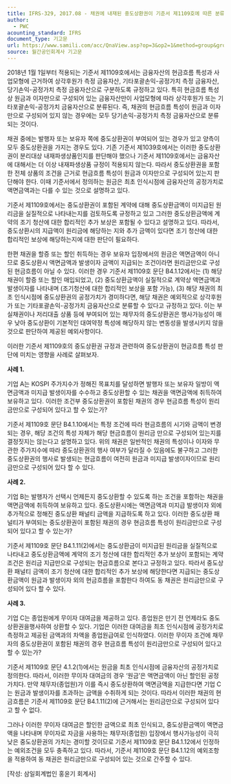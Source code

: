 ```yaml
---
title: IFRS-329, 2017.08 - 채권에 내재된 중도상환권이 기준서 제1109호에 따른 분류에 미치는 영향
author:
  - PWC
acounting_standard: IFRS
document_type: 기고문
url: https://www.samili.com/acc/QnaView.asp?op=3&op2=1&method=group&group=2086-15;1&orgcode=0&searchword=&page=4&code=IFRS%2D329%3A201708
source: 월간공인회계사 기고문
---
```

2018년 1월 1일부터 적용되는 기준서 제1109호에서는 금융자산의 현금흐름 특성과 사업모형에 근거하여 상각후원가 측정 금융자산, 기타포괄손익-공정가치 측정 금융자산, 당기손익-공정가치 측정 금융자산으로 구분하도록 규정하고 있다. 특히 현금흐름 특성상 원금과 이자만으로 구성되어 있는 금융자산만이 사업모형에 따라 상각후원가 또는 기타포괄손익-공정가치 금융자산으로 분류된다. 즉, 채권의 현금흐름 특성이 원금과 이자만으로 구성되어 있지 않는 경우에는 모두 당기손익-공정가치 측정 금융자산으로 분류되는 것이다.

  

채권 중에는 발행자 또는 보유자 쪽에 중도상환권이 부여되어 있는 경우가 있고 양측이 모두 중도상환권을 가지는 경우도 있다. 기존 기준서 제1039호에서는 이러한 중도상환권이 분리대상 내재파생상품인지를 판단해야 했으나 기준서 제1109호에서는 금융자산에 대해서는 더 이상 내재파생상품 규정이 적용되지 않는다. 따라서 중도상환권을 포함한 전체 상품의 조건을 근거로 현금흐름 특성이 원금과 이자만으로 구성되어 있는지 판단해야 한다. 이때 기준서에서 정의하는 원금은 최초 인식시점에 금융자산의 공정가치로 액면금액과는 다를 수 있는 것으로 설명하고 있다.

  

기준서 제1109호에서는 중도상환권이 포함된 계약에 대해 중도상환금액이 미지급된 원리금을 실질적으로 나타내는지를 검토하도록 규정하고 있고 그러한 중도상환금액에 계약의 조기 청산에 대한 합리적인 추가 보상은 포함될 수 있다고 설명하고 있다. 따라서, 중도상환시의 지급액이 원리금에 해당하는 지와 추가 금액이 있다면 조기 청산에 대한 합리적인 보상에 해당하는지에 대한 판단이 필요하다.

  

한편 채권을 할증 또는 할인 취득하는 경우 보유자 입장에서의 원금은 액면금액이 아니므로 중도상환시 액면금액과 발생이자 금액이 지급되는 조건이라면 원리금만으로 구성된 현금흐름이 아닐 수 있다. 이러한 경우 기준서 제1109호 문단 B4.1.12에서는 (1) 해당 채권이 할증 또는 할인 매입되었고, (2) 중도상환금액이 실질적으로 계약상 액면금액과 발생이자를 나타내며 (조기청산에 대한 합리적인 보상을 포함 가능), (3) 해당 채권의 최초 인식시점에 중도상환권의 공정가치가 경미하다면, 해당 채권은 예외적으로 상각후원가 또는 기타포괄손익-공정가치 금융자산으로 분류할 수 있다고 규정하고 있다. 이는 부실채권이나 저리대출 상품 등에 부여되어 있는 채무자의 중도상환권은 행사가능성이 매우 낮아 중도상환이 기본적인 대여약정 특성에 해당하지 않는 변동성을 발생시키지 않을 것으로 판단하여 제공된 예외사항이다.

  

이러한 기준서 제1109호의 중도상환권 규정과 관련하여 중도상환권이 현금흐름 특성 판단에 미치는 영향을 사례로 살펴보자.

  

**사례 1.**

  

기업 A는 KOSPI 주가지수가 정해진 목표치를 달성하면 발행자 또는 보유자 일방이 액면금액과 미지급 발생이자를 수수하고 중도상환할 수 있는 채권을 액면금액에 취득하여 보유하고 있다. 이러한 조건부 중도상환권이 포함된 채권의 경우 현금흐름 특성이 원리금만으로 구성되어 있다고 할 수 있는가?

  

기준서 제1109호 문단 B4.1.10에서는 특정 조건에 따라 현금흐름의 시기와 금액이 변경되는 경우, 해당 조건의 특성 자체가 해당 현금흐름이 원리금 만으로 구성되어 있는지를 결정짓지는 않는다고 설명하고 있다. 위의 채권은 일반적인 채권의 특성이나 이자와 무관한 주가지수에 따라 중도상환권의 행사 여부가 달라질 수 있음에도 불구하고 그러한 중도상환권의 행사로 발생되는 현금흐름이 여전히 원금과 미지급 발생이자이므로 원리금만으로 구성되어 있다 할 수 있다.

  

**사례 2.**

  

기업 B는 발행자가 선택시 언제든지 중도상환할 수 있도록 하는 조건을 포함하는 채권을 액면금액에 취득하여 보유하고 있다. 중도상환시에는 액면금액과 미지급 발생이자 외에 추가적으로 정해진 중도상환 패널티 금액을 지급하도록 하고 있다. 이러한 중도상환 패널티가 부여되는 중도상환권이 포함된 채권의 경우 현금흐름 특성이 원리금만으로 구성되어 있다고 할 수 있는가?

  

기준서 제1109호 문단 B4.1.11(2)에서는 중도상환금이 미지급된 원리금을 실질적으로 나타내고 중도상환금액에 계약의 조기 청산에 대한 합리적인 추가 보상이 포함되는 계약조건은 원리금 지급만으로 구성되는 현금흐름으로 본다고 규정하고 있다. 따라서 중도상환 패널티 금액이 조기 청산에 대한 합리적인 추가 보상에 해당한다면 지급되는 중도상환금액이 원금과 발생이자 외의 현금흐름을 포함한다 하여도 동 채권은 원리금만으로 구성되어 있다 할 수 있다.

  

**사례 3.**

  

기업 C는 종업원에게 무이자 대여금을 제공하고 있다. 종업원은 만기 전 언제라도 중도상환권을행사하여 상환할 수 있다. 기업은 이러한 대여금을 최초 인식시점에 공정가치로 측정하고 제공된 금액과의 차액을 종업원급여로 인식하였다. 이러한 무이자 조건에 채무자의 중도상환권이 포함된 채권의 경우 현금흐름 특성이 원리금만으로 구성되어 있다고 할 수 있는가?

  

기준서 제1109호 문단 4.1.2(1)에서는 원금을 최초 인식시점에 금융자산의 공정가치로 정의한다. 따라서, 이러한 무이자 대여금의 경우 ‘원금’은 액면금액이 아닌 할인된 공정가치다. 만약 채무자(종업원)가 이를 즉시 중도상환하여 액면금액을 지급한다면 기업 C는 원금과 발생이자를 초과하는 금액을 수취하게 되는 것이다. 따라서 이러한 채권의 현금흐름은 기준서 제1109호 문단 B4.1.11(2)에 근거해서는 원리금만으로 구성되어 있다고 할 수 없다.

  

그러나 이러한 무이자 대여금은 할인한 금액으로 최초 인식되고, 중도상환금액이 액면금액을 나타내며 무이자로 자금을 사용하는 채무자(종업원) 입장에서 행사가능성이 극히 낮은 중도상환권의 가치는 경미할 것이므로 기준서 제1109호 문단 B4.1.12에서 인정하는 예외조건을 모두 충족하고 있다. 따라서, 기준서 제1109호 문단 B4.1.12의 예외조항을 적용하여 동 채권은 원리금만으로 구성되어 있는 것으로 간주할 수 있다.

  

\[작성: 삼일회계법인 홍윤기 회계사\]